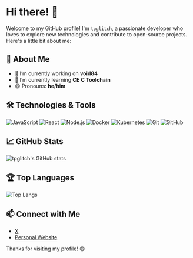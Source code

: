 # Hi there! 👋

Welcome to my GitHub profile! I'm `tpglitch`, a passionate developer who loves to explore new technologies and contribute to open-source projects. Here's a little bit about me:

## 🚀 About Me

- 🔭 I’m currently working on **void84**
- 🌱 I’m currently learning **CE C Toolchain**
- 😄 Pronouns: **he/him**

## 🛠️ Technologies & Tools

![JavaScript](https://img.shields.io/badge/-JavaScript-F7DF1E?style=flat&logo=javascript&logoColor=black)
![React](https://img.shields.io/badge/-React-61DAFB?style=flat&logo=react&logoColor=black)
![Node.js](https://img.shields.io/badge/-Node.js-339933?style=flat&logo=node.js&logoColor=white)
![Docker](https://img.shields.io/badge/-Docker-2496ED?style=flat&logo=docker&logoColor=white)
![Kubernetes](https://img.shields.io/badge/-Kubernetes-326CE5?style=flat&logo=kubernetes&logoColor=white)
![Git](https://img.shields.io/badge/-Git-F05032?style=flat&logo=git&logoColor=white)
![GitHub](https://img.shields.io/badge/-GitHub-181717?style=flat&logo=github&logoColor=white)

## 📈 GitHub Stats

![tpglitch's GitHub stats](https://github-readme-stats.vercel.app/api?username=tpglitch&show_icons=true&theme=radical)

## 🏆 Top Languages

![Top Langs](https://github-readme-stats.vercel.app/api/top-langs/?username=tpglitch&layout=compact&theme=radical)

## 📫 Connect with Me

- [X](https://twitter.com/tkinney50)
- [Personal Website](https://tpglit.ch)

Thanks for visiting my profile! 😄
